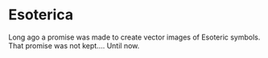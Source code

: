 # Esoterica
Long ago a promise was made to create vector images of Esoteric symbols. That promise was not kept.... Until now.
